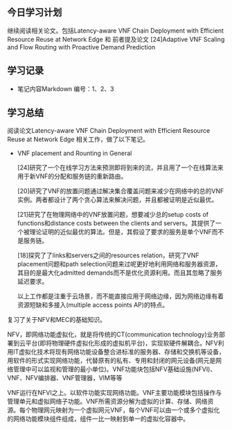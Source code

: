 ## 今日学习计划

继续阅读相关论文。包括Latency-aware VNF Chain Deployment with Efficient Resource Reuse at Network Edge 和 前者提及论文 [24]Adaptive VNF Scaling and Flow Routing with Proactive Demand Prediction



## 学习记录

* 笔记内容Markdown 编号：1、2、3

## 学习总结



阅读论文Latency-aware VNF Chain Deployment with Efficient Resource Reuse at Network Edge 相关工作，做了以下笔记。

* VNF placement and Rounting in General

  [24]研究了一个在线学习方法来预测即将到来的流，并且用了一个在线算法来用于新VNF的分配和服务链的重新路由。

  [20]研究了VNF的放置问题通过解决集合覆盖问题来减少在网络中的总的VNF实例。两者都设计了两个贪心算法来解决问题，并且都被证明是近似最优。

  [21]研究了在物理网络中的VNF放置问题，想要减少总的setup costs of functions和distance costs between the clients and servers。其提供了一个被理论证明的近似最优的算法。但是，其假设了要求的服务是单个VNF而不是服务链。

  [18]探究了了links和servers之间的resources relation，研究了VNF placement问题和path selection问题来过呢更好地利用网络和服务器资源，其目的是最大化admitted demands而不是优化资源利用。而且其忽略了服务延迟要求。

  以上工作都是注重于云场景，而不能直接应用于网络边缘，因为网络边缘有着资源短缺和多接入(multiple access points AP)的特点。

复习了关于NFV和MEC的基础知识。

NFV，即网络功能虚拟化，就是将传统的CT(communication technology)业务部署到云平台(即将物理硬件虚拟化形成的虚拟机平台)，实现软硬件解耦合。NFV利用IT虚拟化技术将现有网络功能设备整合进标准的服务器、存储和交换机等设备，用软件的形式实现网络功能，代替原有的私有、专用和封闭的网元设备(网元是网络管理中可以监视和管理的最小单位)。VNF功能块包括NFV基础设施(NFVI)、VNF、NFV编排器、VNF管理器，VIM等等

VNF运行在NFVI之上。以软件功能实现网络功能。VNF主要功能模块包括操作与管理单元和虚拟网络子功能。VNF所需资源分解为虚拟的计算、存储、网络资源。每个物理网元映射为一个虚拟网元VNF，每个VNF可以由一个或多个虚拟化的网络功能模块组件组成，组件一比一映射到单一的虚拟化容器中。